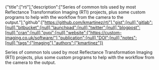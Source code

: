 {"title":["rti"],"description":["Series of common tols used by most Reflectance Transformation Imaging (RTI) projects, plus some custom programs to help with the workflow from the camera to the output."],"github":["https://github.com/kmartinez/rti"],"gist":[null],"gitlab":[null],"bitbucket":[null],"launchpad":[null],"twitter":[null],"blogpost":[null],"cran":[null],"pypi":[null],"website":["https://custom-imaging.co.uk/software/"],"publication":[null],"DOI":[null],"notes":[null],"tags":["Imaging"],"authors":["kmartinez"]}

Series of common tols used by most Reflectance Transformation Imaging (RTI) projects, plus some custom programs to help with the workflow from the camera to the output.